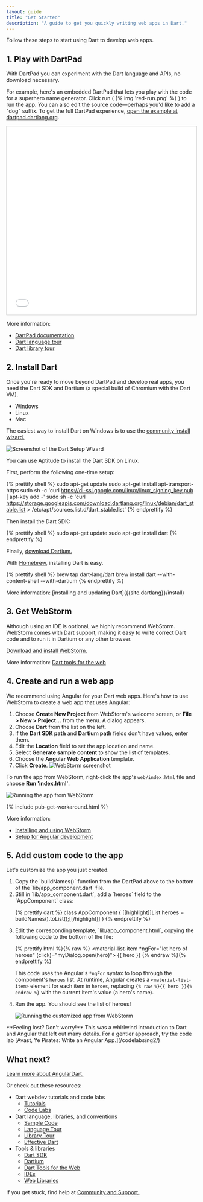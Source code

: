 ```yaml
---
layout: guide
title: "Get Started"
description: "A guide to get you quickly writing web apps in Dart."
---
```


Follow these steps to start using Dart to develop web apps.

## 1. Play with DartPad

With DartPad you can experiment with the Dart language and APIs,
no download necessary.

For example, here's an embedded DartPad that lets you play with
the code for a superhero name generator.
Click run ( {% img 'red-run.png' %} ) to run the app.
You can also edit the source code—perhaps you'd like to add a "dog" suffix.
To get the full DartPad experience,
<a href="https://dartpad.dartlang.org/d01f9074dc1001595159ef2b4eb68a0d"
   target="_blank">open the example at dartpad.dartlang.org</a>.

<iframe
    src="{{site.custom.dartpad.embed-inline-prefix}}?id=d01f9074dc1001595159ef2b4eb68a0d&verticalRatio=60"
    width="100%"
    height="500px"
    style="border: 1px solid #ccc;">
</iframe>

More information:

* [DartPad documentation]({{site.dartlang}}/tools/dartpad)
* [Dart language tour]({{site.dartlang}}/guides/language/language-tour)
* [Dart library tour]({{site.dartlang}}/guides/libraries/library-tour)


## 2. Install Dart

Once you're ready to move beyond DartPad and develop real apps,
you need the Dart SDK and Dartium (a special build of Chromium with the Dart VM).

<ul class="tabs__top-bar">
    <li class="tab-link current" data-tab="tab-sdk-install-windows">Windows</li>
    <li class="tab-link" data-tab="tab-sdk-install-linux">Linux</li>
    <li class="tab-link" data-tab="tab-sdk-install-mac">Mac</li>
</ul>
<div id="tab-sdk-install-windows" class="tabs__content current" markdown="1">

The easiest way to install Dart on Windows is to use the
<a href="http://www.gekorm.com/dart-windows/" target="_blank">community install wizard.</a>

<img src="images/installer-screenshot-no.png" alt="Screenshot of the Dart Setup Wizard"><br>

</div>
<div id="tab-sdk-install-linux" class="tabs__content" markdown="1">

You can use Aptitude to install the Dart SDK on Linux.

First, perform the following one-time setup:

{% prettify shell %}
sudo apt-get update
sudo apt-get install apt-transport-https
sudo sh -c 'curl https://dl-ssl.google.com/linux/linux_signing_key.pub | apt-key add -'
sudo sh -c 'curl https://storage.googleapis.com/download.dartlang.org/linux/debian/dart_stable.list > /etc/apt/sources.list.d/dart_stable.list'
{% endprettify %}

Then install the Dart SDK:

{% prettify shell %}
sudo apt-get update
sudo apt-get install dart
{% endprettify %}

Finally, [download Dartium.](https://storage.googleapis.com/dart-archive/channels/stable/release/latest/dartium/dartium-linux-x64-release.zip)
</div>
<div id="tab-sdk-install-mac" class="tabs__content" markdown="1">

With [Homebrew](http://brew.sh/),
installing Dart is easy.

{% prettify shell %}
brew tap dart-lang/dart
brew install dart --with-content-shell --with-dartium
{% endprettify %}   
</div>
More information:
[installing and updating Dart]({{site.dartlang}}/install)


## 3. Get WebStorm

Although using an IDE is optional, we highly recommend WebStorm.
WebStorm comes with Dart support,
making it easy to write correct Dart code and to run it
in Dartium or any other browser.

<a href="http://www.jetbrains.com/webstorm/download/">Download and install WebStorm.</a>

More information: [Dart tools for the web](/tools)


## 4. Create and run a web app

We recommend using Angular for your Dart web apps.
Here's how to use WebStorm to create a web app that uses Angular:

1. Choose **Create New Project** from WebStorm's welcome screen,
or **File > New > Project...** from the menu.  A dialog appears.
1. Choose **Dart** from the list on the left.
1. If the **Dart SDK path** and **Dartium path** fields don't have values, enter them.
1. Edit the **Location** field to set the app location and name. 
1. Select **Generate sample content** to show the list of templates.
1. Choose the **Angular Web Application** template.
1. Click **Create**.
![WebStorm screenshot](images/create-ng2-project.png)

To run the app from WebStorm, right-click the app's `web/index.html` file and choose
**Run 'index.html'**.

![Running the app from WebStorm](images/run-app-in-ws.png)

{% include pub-get-workaround.html %}

More information:

* [Installing and using WebStorm](/tools/webstorm)
* [Setup for Angular development](/angular/guide/setup)


## 5. Add custom code to the app

Let's customize the app you just created.

<ol markdown="1">
<li markdown="1">
  Copy the `buildNames()` function from the DartPad above
  to the bottom of the `lib/app_component.dart` file.
</li>

<li markdown="1">
  Still in `lib/app_component.dart`, add a `heroes` field to the `AppComponent` class:

{% prettify dart %}
class AppComponent {
  [[highlight]]List<String> heroes = buildNames().toList();[[/highlight]]
}
{% endprettify %}
</li>

<li markdown="1">
  Edit the corresponding template, `lib/app_component.html`,
  copying the following code to the bottom of the file:

{% prettify html %}{% raw %}
<material-list>
    <material-list-item *ngFor="let hero of heroes"
                        (click)="myDialog.open(hero)">
        {{ hero }}
    </material-list-item>
</material-list>
{% endraw %}{% endprettify %}

  This code uses the Angular's `*ngFor` syntax to loop through
  the component's `heroes` list.
  At runtime, Angular creates a `<material-list-item>` element for each item in `heroes`,
  replacing `{% raw %}{{ hero }}{% endraw %}`
  with the current item's value (a hero's name).
</li>

<li markdown="1">
  Run the app. You should see the list of heroes! 

  ![Running the customized app from WebStorm](images/run-customized-app.png)
</li>
</ol>


<aside class="alert alert-info" markdown="1">
**Feeling lost? Don't worry!**
This was a whirlwind introduction to Dart and Angular
that left out many details.
For a gentler approach, try the code lab
[Avast, Ye Pirates: Write an Angular App.](/codelabs/ng2/)
</aside>


## What next?

[Learn more about AngularDart.](/angular)

Or check out these resources:

* Dart webdev tutorials and code labs
  * [Tutorials](/tutorials)
  * [Code Labs](/codelabs)
* Dart language, libraries, and conventions
  * [Sample Code]({{site.dartlang}}/samples)
  * [Language Tour]({{site.dartlang}}/guides/language/language-tour)
  * [Library Tour]({{site.dartlang}}/guides/libraries/library-tour)
  * [Effective Dart]({{site.dartlang}}/guides/language/effective-dart)
* Tools & libraries
  * [Dart SDK]({{site.dartlang}}/tools/sdk)
  * [Dartium](/tools/dartium)
  * [Dart Tools for the Web](/tools)
  * [IDEs]({{site.dartlang}}/tools#ides)
  * [Web Libraries](/guides/web-programming)

If you get stuck, find help at [Community and Support.](/community)
